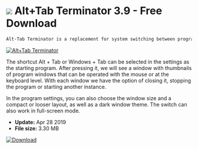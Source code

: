 # ![](https://cdn.softexe.net/static/icon/win.gif) Alt+Tab Terminator 3.9 - Free Download

```sh
Alt-Tab Terminator is a replacement for system switching between programs, presenting running programs and theirs in groups.
```
[![Alt+Tab Terminator](https://gallery.dpcdn.pl/imgc/Tools/82821/g_-_420x350_1.5_-_x7abe9b1b-f014-49f2-8cbf-f51a9f32eeb1.png)](https://softexe.net/win/system/desktop/alt-tab-terminator:hpff.html)

The shortcut Alt + Tab or Windows + Tab can be selected in the settings as the starting program. After pressing it, we will see a window with thumbnails of program windows that can be operated with the mouse or at the keyboard level. With each window we have the option of closing it, stopping the program or starting another instance.
 
 In the program settings, you can also choose the window size and a compact or looser layout, as well as a dark window theme. The switch can also work in full-screen mode.


- **Update:** Apr 28 2019
- **File size:** 3.30 MB

[![Download](https://cdn.softexe.net/static/img/download.png)](https://softexe.net/win/system/desktop/alt-tab-terminator:hpff.html)

